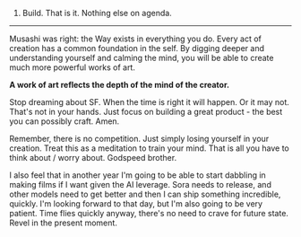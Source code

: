 1. Build. That is it. Nothing else on agenda.

---

Musashi was right: the Way exists in everything you do. Every act of creation has a common foundation in the self. By digging deeper and understanding yourself and calming the mind, you will be able to create much more powerful works of art.

**A work of art reflects the depth of the mind of the creator.**

Stop dreaming about SF. When the time is right it will happen. Or it may not. That's not in your hands. Just focus on building a great product - the best you can possibly craft. Amen.

Remember, there is no competition. Just simply losing yourself in your creation. Treat this as a meditation to train your mind. That is all you have to think about / worry about. Godspeed brother.

I also feel that in another year I'm going to be able to start dabbling in making films if I want given the AI leverage. Sora needs to release, and other models need to get better and then I can ship something incredible, quickly. I'm looking forward to that day, but I'm also going to be very patient. Time flies quickly anyway, there's no need to crave for future state. Revel in the present moment.